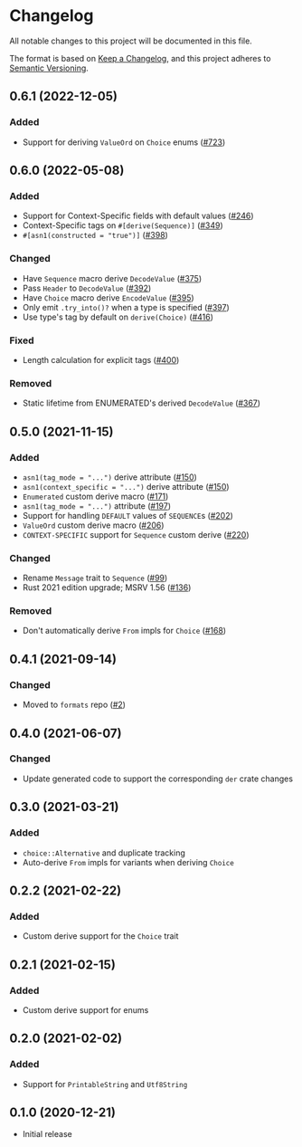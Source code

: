 # Changelog
All notable changes to this project will be documented in this file.

The format is based on [Keep a Changelog](https://keepachangelog.com/en/1.0.0/),
and this project adheres to [Semantic Versioning](https://semver.org/spec/v2.0.0.html).

## 0.6.1 (2022-12-05)
### Added
- Support for deriving `ValueOrd` on `Choice` enums ([#723])

[#723]: https://github.com/RustCrypto/formats/pull/723

## 0.6.0 (2022-05-08)
### Added
- Support for Context-Specific fields with default values ([#246])
- Context-Specific tags on `#[derive(Sequence)]` ([#349])
- `#[asn1(constructed = "true")]` ([#398])

### Changed
- Have `Sequence` macro derive `DecodeValue` ([#375])
- Pass `Header` to `DecodeValue` ([#392])
- Have `Choice` macro derive `EncodeValue` ([#395])
- Only emit `.try_into()?` when a type is specified ([#397])
- Use type's tag by default on `derive(Choice)` ([#416])

### Fixed
- Length calculation for explicit tags ([#400])

### Removed
- Static lifetime from ENUMERATED's derived `DecodeValue` ([#367])

[#246]: https://github.com/RustCrypto/formats/pull/246
[#349]: https://github.com/RustCrypto/formats/pull/349
[#367]: https://github.com/RustCrypto/formats/pull/367
[#375]: https://github.com/RustCrypto/formats/pull/375
[#392]: https://github.com/RustCrypto/formats/pull/392
[#395]: https://github.com/RustCrypto/formats/pull/395
[#397]: https://github.com/RustCrypto/formats/pull/397
[#398]: https://github.com/RustCrypto/formats/pull/398
[#400]: https://github.com/RustCrypto/formats/pull/400
[#416]: https://github.com/RustCrypto/formats/pull/416

## 0.5.0 (2021-11-15)
### Added
- `asn1(tag_mode = "...")` derive attribute ([#150])
- `asn1(context_specific = "...")` derive attribute ([#150])
- `Enumerated` custom derive macro ([#171])
- `asn1(tag_mode = "...")` attribute ([#197])
- Support for handling `DEFAULT` values of `SEQUENCE`s ([#202])
- `ValueOrd` custom derive macro ([#206])
- `CONTEXT-SPECIFIC` support for `Sequence` custom derive ([#220])

### Changed
- Rename `Message` trait to `Sequence` ([#99])
- Rust 2021 edition upgrade; MSRV 1.56 ([#136])

### Removed
- Don't automatically derive `From` impls for `Choice` ([#168])

[#99]: https://github.com/RustCrypto/formats/pull/99
[#136]: https://github.com/RustCrypto/formats/pull/136
[#150]: https://github.com/RustCrypto/formats/pull/150
[#168]: https://github.com/RustCrypto/formats/pull/150
[#171]: https://github.com/RustCrypto/formats/pull/171
[#197]: https://github.com/RustCrypto/formats/pull/197
[#202]: https://github.com/RustCrypto/formats/pull/202
[#206]: https://github.com/RustCrypto/formats/pull/206
[#220]: https://github.com/RustCrypto/formats/pull/220

## 0.4.1 (2021-09-14)
### Changed
- Moved to `formats` repo ([#2])

[#2]: https://github.com/RustCrypto/formats/pull/2

## 0.4.0 (2021-06-07)
### Changed
- Update generated code to support the corresponding `der` crate changes

## 0.3.0 (2021-03-21)
### Added
- `choice::Alternative` and duplicate tracking
- Auto-derive `From` impls for variants when deriving `Choice`

## 0.2.2 (2021-02-22)
### Added
- Custom derive support for the `Choice` trait

## 0.2.1 (2021-02-15)
### Added
- Custom derive support for enums

## 0.2.0 (2021-02-02)
### Added
- Support for `PrintableString` and `Utf8String`

## 0.1.0 (2020-12-21)
- Initial release

